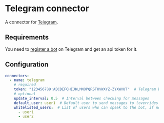 # Telegram connector

A connector for [Telegram](https://telegram.org/).

## Requirements

You need to [register a bot](https://core.telegram.org/bots) on Telegram and get an api token for it.

## Configuration

```yaml
connectors:
  - name: telegram
    # required
    token: "123456789:ABCDEFGHIJKLMNOPQRSTUVWXYZ-ZYXWVUT"  # Telegram bot token
    # optional
    update_interval: 0.5  # Interval between checking for messages
    default_user: user1  # Default user to send messages to (overrides default room in connector)
    whitelisted_users:  # List of users who can speak to the bot, if not set anyone can speak
      - user1
      - user2
```
